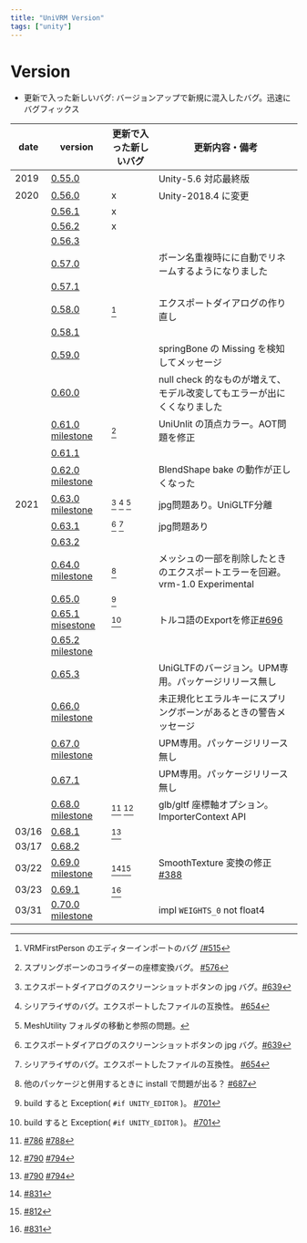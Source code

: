 ```yaml
---
title: "UniVRM Version"
tags: ["unity"]
---
```


# Version

* 更新で入った新しいバグ: バージョンアップで新規に混入したバグ。迅速にバグフィックス

| date  | version                                                                                                                          | 更新で入った新しいバグ           | 更新内容・備考                                                               |
|-------|----------------------------------------------------------------------------------------------------------------------------------|----------------------------------|------------------------------------------------------------------------------|
| 2019  | [0.55.0](http://github.com/vrm-c/UniVRM/releases/tag/v0.55.0)                                                                    |                                  | Unity-5.6 対応最終版                                                         |
| 2020  | [0.56.0](http://github.com/vrm-c/UniVRM/releases/tag/v0.56.0)                                                                    | x                                | Unity-2018.4 に変更                                                          |
|       | [0.56.1](http://github.com/vrm-c/UniVRM/releases/tag/v0.56.1)                                                                    | x                                |                                                                              |
|       | [0.56.2](http://github.com/vrm-c/UniVRM/releases/tag/v0.56.2)                                                                    | x                                |                                                                              |
|       | [0.56.3](http://github.com/vrm-c/UniVRM/releases/tag/v0.56.3)                                                                    |                                  |                                                                              |
|       | [0.57.0](http://github.com/vrm-c/UniVRM/releases/tag/v0.57.0)                                                                    |                                  | ボーン名重複時にに自動でリネームするようになりました                         |
|       | [0.57.1](http://github.com/vrm-c/UniVRM/releases/tag/v0.57.1)                                                                    |                                  |                                                                              |
|       | [0.58.0](http://github.com/vrm-c/UniVRM/releases/tag/v0.58.0)                                                                    | [^firstperson_import]            | エクスポートダイアログの作り直し                                             |
|       | [0.58.1](http://github.com/vrm-c/UniVRM/releases/tag/v0.58.1)                                                                    |                                  |                                                                              |
|       | [0.59.0](http://github.com/vrm-c/UniVRM/releases/tag/v0.59.0)                                                                    |                                  | springBone の Missing を検知してメッセージ                                   |
|       | [0.60.0](http://github.com/vrm-c/UniVRM/releases/tag/v0.60.0)                                                                    |                                  | null check 的なものが増えて、モデル改変してもエラーが出にくくなりました      |
|       | [0.61.0](http://github.com/vrm-c/UniVRM/releases/tag/v0.61.0) [milestone](https://github.com/vrm-c/UniVRM/milestone/20?closed=1) | [^springcollider]                | UniUnlit の頂点カラー。AOT問題を修正                                         |
|       | [0.61.1](http://github.com/vrm-c/UniVRM/releases/tag/v0.61.1)                                                                    |                                  |                                                                              |
|       | [0.62.0](http://github.com/vrm-c/UniVRM/releases/tag/v0.62.0) [milestone](https://github.com/vrm-c/UniVRM/milestone/21?closed=1) |                                  | BlendShape bake の動作が正しくなった                                         |
| 2021  | [0.63.0](http://github.com/vrm-c/UniVRM/releases/tag/v0.63.0) [milestone](https://github.com/vrm-c/UniVRM/milestone/25?closed=1) | [^jpg] [^kwmap] [^upm]           | jpg問題あり。UniGLTF分離                                                     |
|       | [0.63.1](http://github.com/vrm-c/UniVRM/releases/tag/v0.63.1)                                                                    | [^jpg] [^kwmap]                  | jpg問題あり                                                                  |
|       | [0.63.2](http://github.com/vrm-c/UniVRM/releases/tag/v0.63.2)                                                                    |                                  |                                                                              |
|       | [0.64.0](http://github.com/vrm-c/UniVRM/releases/tag/v0.64.0) [milestone](https://github.com/vrm-c/UniVRM/milestone/23?closed=1) | [^asmdef]                        | メッシュの一部を削除したときのエクスポートエラーを回避。vrm-1.0 Experimental |
|       | [0.65.0](http://github.com/vrm-c/UniVRM/releases/tag/v0.65.0)                                                                    | [^build]                         |                                                                              |
|       | [0.65.1](http://github.com/vrm-c/UniVRM/releases/tag/v0.65.1) [misestone](https://github.com/vrm-c/UniVRM/milestone/28?closed=1) | [^build]                         | トルコ語のExportを修正[\#696](https://github.com/vrm-c/UniVRM/issues/696)    |
|       | [0.65.2](http://github.com/vrm-c/UniVRM/releases/tag/v0.65.2) [milestone](https://github.com/vrm-c/UniVRM/milestone/29?closed=1) |                                  |                                                                              |
|       | [0.65.3](http://github.com/vrm-c/UniVRM/releases/tag/v0.65.3)                                                                    |                                  | UniGLTFのバージョン。UPM専用。パッケージリリース無し                         |
|       | [0.66.0](http://github.com/vrm-c/UniVRM/releases/tag/v0.66.0) [milestone](https://github.com/vrm-c/UniVRM/milestone/26?closed=1) |                                  | 未正規化ヒエラルキーにスプリングボーンがあるときの警告メッセージ             |
|       | [0.67.0](http://github.com/vrm-c/UniVRM/releases/tag/v0.67.0) [milestone](https://github.com/vrm-c/UniVRM/milestone/27?closed=1) |                                  | UPM専用。パッケージリリース無し                                              |
|       | [0.67.1](http://github.com/vrm-c/UniVRM/releases/tag/v0.67.1)                                                                    |                                  | UPM専用。パッケージリリース無し                                              |
|       | [0.68.0](http://github.com/vrm-c/UniVRM/releases/tag/v0.68.0) [milestone](https://github.com/vrm-c/UniVRM/milestone/30?closed=1) | [^material_import] [^import_bug] | glb/gltf 座標軸オプション。ImporterContext API                               |
| 03/16 | [0.68.1](http://github.com/vrm-c/UniVRM/releases/tag/v0.68.1)                                                                    | [^import_bug]                    |                                                                              |
| 03/17 | [0.68.2](http://github.com/vrm-c/UniVRM/releases/tag/v0.68.2)                                                                    |                                  |                                                                              |
| 03/22 | [0.69.0](http://github.com/vrm-c/UniVRM/releases/tag/v0.69.0) [milestone](https://github.com/vrm-c/UniVRM/milestone/31?closed=1) | [^EncodeToPng][^NotUnique]       | SmoothTexture 変換の修正[\#388](https://github.com/vrm-c/UniVRM/issues/388)  |
| 03/23 | [0.69.1](http://github.com/vrm-c/UniVRM/releases/tag/v0.69.1)                                                                    | [^EncodeToPng]                   |                                                                              |
| 03/31 | [0.70.0](http://github.com/vrm-c/UniVRM/releases/tag/v0.70.0) [milestone](https://github.com/vrm-c/UniVRM/milestone/32?closed=1) |                                  | impl `WEIGHTS_0` not float4                                                  |

[^springcollider]: スプリングボーンのコライダーの座標変換バグ。 [\#576](https://github.com/vrm-c/UniVRM/issues/576)
[^jpg]: エクスポートダイアログのスクリーンショットボタンの jpg バグ。[\#639](https://github.com/vrm-c/UniVRM/issues/639)
[^kwmap]: シリアライザのバグ。エクスポートしたファイルの互換性。 [\#654](https://github.com/vrm-c/UniVRM/issues/654)
[^upm]: MeshUtility フォルダの移動と参照の問題。
[^asmdef]: 他のパッケージと併用するときに install で問題が出る？ [\#687](https://github.com/vrm-c/UniVRM/pull/687)
[^build]: build すると Exception( `#if UNITY_EDITOR` )。 [\#701](https://github.com/vrm-c/UniVRM/issues/701)
[^firstperson_import]: VRMFirstPerson のエディターインポートのバグ [/#515](https://github.com/vrm-c/UniVRM/issues/515)
[^material_import]: [\#786](https://github.com/vrm-c/UniVRM/issues/786) [\#788](https://github.com/vrm-c/UniVRM/issues/788)
[^import_bug]: [\#790](https://github.com/vrm-c/UniVRM/issues/790) [\#794](https://github.com/vrm-c/UniVRM/issues/794)
[^NotUnique]: [\#812](https://github.com/vrm-c/UniVRM/pull/812)
[^EncodeToPng]: [\#831](https://github.com/vrm-c/UniVRM/pull/831)

